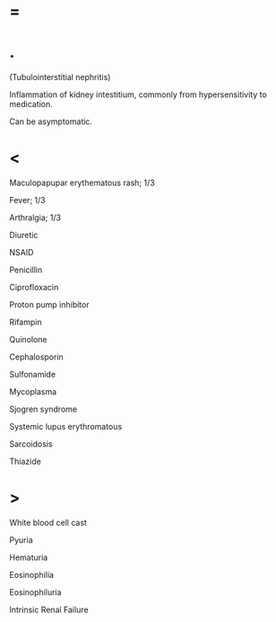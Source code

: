 # =

# .

(Tubulointerstitial nephritis)

Inflammation of kidney intestitium, commonly from hypersensitivity to medication.

Can be asymptomatic.

# <

Maculopapupar erythematous rash; 1/3

Fever; 1/3

Arthralgia; 1/3

Diuretic

NSAID

Penicillin

Ciprofloxacin

Proton pump inhibitor

Rifampin

Quinolone

Cephalosporin

Sulfonamide

Mycoplasma

Sjogren syndrome

Systemic lupus erythromatous

Sarcoidosis

Thiazide

# >

White blood cell cast

Pyuria

Hematuria

Eosinophilia

Eosinophiluria

Intrinsic Renal Failure
